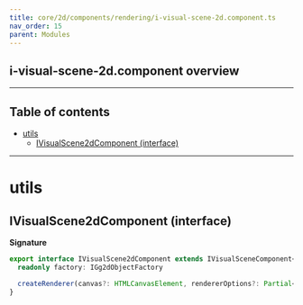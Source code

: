 ```yaml
---
title: core/2d/components/rendering/i-visual-scene-2d.component.ts
nav_order: 15
parent: Modules
---
```


## i-visual-scene-2d.component overview

---

<h2 class="text-delta">Table of contents</h2>

- [utils](#utils)
  - [IVisualScene2dComponent (interface)](#ivisualscene2dcomponent-interface)

---

# utils

## IVisualScene2dComponent (interface)

**Signature**

```ts
export interface IVisualScene2dComponent extends IVisualSceneComponent<Point2, number> {
  readonly factory: IGg2dObjectFactory

  createRenderer(canvas?: HTMLCanvasElement, rendererOptions?: Partial<RendererOptions>): IRenderer2dComponent
}
```
